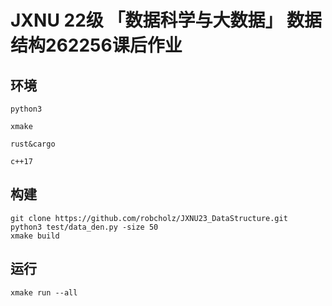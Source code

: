# JXNU 22级 「数据科学与大数据」 数据结构262256课后作业


## 环境
`python3`

`xmake`

`rust&cargo`

`c++17`

## 构建

```shell
git clone https://github.com/robcholz/JXNU23_DataStructure.git
python3 test/data_den.py -size 50
xmake build
```

## 运行
```shell
xmake run --all
```

